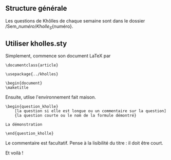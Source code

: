 ## Structure générale

Les questions de Khôlles de chaque semaine sont dans le dossier /Sem_${numéro}/Kholle_S${numéro}.

## Utiliser kholles.sty

Simplement, commence son document LaTeX par

	\documentclass{article}

	\usepackage{../kholles}

	\begin{document}
	\maketitle

Ensuite, utlise l'environnement fait maison.

	\begin{question_kholle}
		[la question si elle est longue ou un commentaire sur la question]
		{la question courte ou le nom de la formule démontré}

	La démonstration

	\end{question_kholle}

Le commentaire est facultatif. Pense à la lisibilité du titre : il doit être court.

Et voilà !
